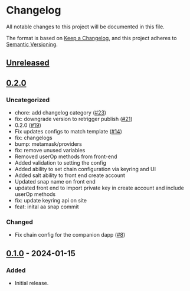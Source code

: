 # Changelog
All notable changes to this project will be documented in this file.

The format is based on [Keep a Changelog](https://keepachangelog.com/en/1.0.0/),
and this project adheres to [Semantic Versioning](https://semver.org/spec/v2.0.0.html).

## [Unreleased]

## [0.2.0]
### Uncategorized
- chore: add changelog category ([#23](https://github.com/MetaMask/snap-account-abstraction-keyring/pull/23))
- fix: downgrade version to retrigger publish ([#21](https://github.com/MetaMask/snap-account-abstraction-keyring/pull/21))
- 0.2.0 ([#19](https://github.com/MetaMask/snap-account-abstraction-keyring/pull/19))
- Fix updates configs to match template ([#14](https://github.com/MetaMask/snap-account-abstraction-keyring/pull/14))
- fix: changelogs
- bump: metamask/providers
- fix: remove unused variables
- Removed userOp methods from front-end
- Added validation to setting the config
- Added ability to set chain configuration via keyring and UI
- Added salt ability to front end create account
- Updated snap name on front end
- updated front end to import private key in create account and include userOp methods
- fix: update keyring api on site
- feat: inital aa snap commit

### Changed
- Fix chain config for the companion dapp ([#8](https://github.com/MetaMask/snap-account-abstraction-keyring/pull/8))

## [0.1.0] - 2024-01-15
### Added
- Initial release.

[Unreleased]: https://github.com/MetaMask/snap-account-abstraction-keyring/compare/v0.2.0...HEAD
[0.2.0]: https://github.com/MetaMask/snap-account-abstraction-keyring/compare/v0.1.0...v0.2.0
[0.1.0]: https://github.com/MetaMask/snap-account-abstraction-keyring/releases/tag/v0.1.0
